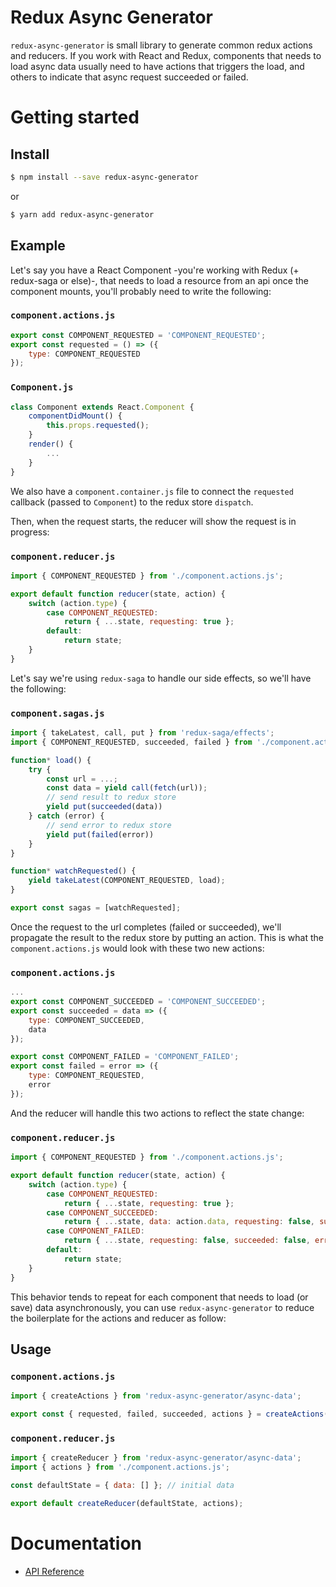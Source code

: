 # Redux Async Generator

`redux-async-generator` is small library to generate common redux actions and reducers. If you work with React and Redux, components that needs to load async data usually need to have actions that triggers the load, and others to indicate that async request succeeded or failed.

# Getting started

## Install

```sh
$ npm install --save redux-async-generator
```

or

```sh
$ yarn add redux-async-generator
```

## Example

Let's say you have a React Component -you're working with Redux (+ redux-saga or else)-, that needs to load a resource from an api once the component mounts, you'll probably need to write the following:

### `component.actions.js`

```javascript
export const COMPONENT_REQUESTED = 'COMPONENT_REQUESTED';
export const requested = () => ({
    type: COMPONENT_REQUESTED
});
```

### `Component.js`

```javascript
class Component extends React.Component {
    componentDidMount() {
        this.props.requested();
    }
    render() {
        ...
    }
}
```

We also have a `component.container.js` file to connect the `requested` callback (passed to `Component`) to the redux store `dispatch`.

Then, when the request starts, the reducer will show the request is in progress:

### `component.reducer.js`

```javascript
import { COMPONENT_REQUESTED } from './component.actions.js';

export default function reducer(state, action) {
    switch (action.type) {
        case COMPONENT_REQUESTED:
            return { ...state, requesting: true };
        default:
            return state;
    }
}
```

Let's say we're using `redux-saga` to handle our side effects, so we'll have the following:

### `component.sagas.js`

```javascript
import { takeLatest, call, put } from 'redux-saga/effects';
import { COMPONENT_REQUESTED, succeeded, failed } from './component.actions.js';

function* load() {
    try {
        const url = ...;
        const data = yield call(fetch(url));
        // send result to redux store
        yield put(succeeded(data))
    } catch (error) {
        // send error to redux store
        yield put(failed(error))
    }
}

function* watchRequested() {
    yield takeLatest(COMPONENT_REQUESTED, load);
}

export const sagas = [watchRequested];
```

Once the request to the url completes (failed or succeeded), we'll propagate the result to the redux store by putting an action. This is what the `component.actions.js` would look with these two new actions:

### `component.actions.js`

```javascript
...
export const COMPONENT_SUCCEEDED = 'COMPONENT_SUCCEEDED';
export const succeeded = data => ({
    type: COMPONENT_SUCCEEDED,
    data
});

export const COMPONENT_FAILED = 'COMPONENT_FAILED';
export const failed = error => ({
    type: COMPONENT_REQUESTED,
    error
});
```

And the reducer will handle this two actions to reflect the state change:

### `component.reducer.js`

```javascript
import { COMPONENT_REQUESTED } from './component.actions.js';

export default function reducer(state, action) {
    switch (action.type) {
        case COMPONENT_REQUESTED:
            return { ...state, requesting: true };
        case COMPONENT_SUCCEEDED:
            return { ...state, data: action.data, requesting: false, succeeded: true, error: null };
        case COMPONENT_FAILED:
            return { ...state, requesting: false, succeeded: false, error: action.error };
        default:
            return state;
    }
}
```

This behavior tends to repeat for each component that needs to load (or save) data asynchronously, you can use `redux-async-generator` to reduce the boilerplate for the actions and reducer as follow:

## Usage

### `component.actions.js`

```javascript
import { createActions } from 'redux-async-generator/async-data';

export const { requested, failed, succeeded, actions } = createActions('COMPONENT');
```

### `component.reducer.js`

```javascript
import { createReducer } from 'redux-async-generator/async-data';
import { actions } from './component.actions.js';

const defaultState = { data: [] }; // initial data

export default createReducer(defaultState, actions);
```

# Documentation

-   [API Reference](docs/api.md)

